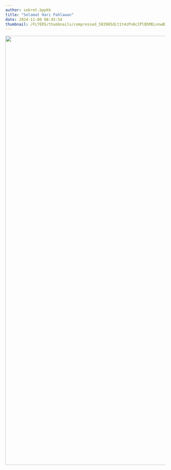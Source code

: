 ```yaml
---
author: sekret.bppkb
title: "Selamat Hari Pahlawan"
date: 2024-11-08 08:45:54
thumbnail: /FLYERS/thumbnails/compressed_583985dLt1t4zPn0cIPlB5MELnnwB192rLVZS6dd.png
---
```

<p><img src="/images/mYX6GkU7PkGDkqY29q4F.png" width="1082" height="1350" alt="" /></p>